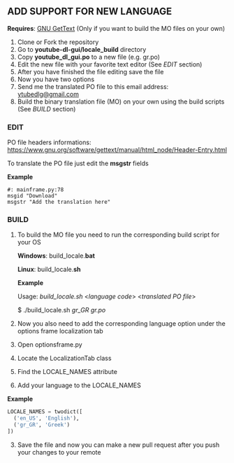 ## ADD SUPPORT FOR NEW LANGUAGE

**Requires**: [GNU GetText](https://www.gnu.org/software/gettext/) (Only if you want to build the MO files on your own)

1. Clone or Fork the repository
2. Go to **youtube-dl-gui/locale_build** directory
3. Copy **youtube_dl_gui.po** to a new file (e.g. gr.po)
4. Edit the new file with your favorite text editor (See *EDIT* section)
5. After you have finished the file editing save the file
6. Now you have two options
 1. Send me the translated PO file to this email address: ytubedlg@gmail.com
 2. Build the binary translation file (MO) on your own using the build scripts (See *BUILD* section)

### EDIT
PO file headers informations:
https://www.gnu.org/software/gettext/manual/html_node/Header-Entry.html
  
To translate the PO file just edit the **msgstr** fields
  
**Example**
``` pot
#: mainframe.py:78
msgid "Download"
msgstr "Add the translation here"
```

### BUILD
1. To build the MO file you need to run the corresponding build script for your OS
   
   **Windows**: build_locale.**bat** 
   
   **Linux**: build_locale.**sh**

   **Example**
   
   Usage: *build_locale.sh* <*language code*> <*translated PO file*>
   
   $ ./build_locale.sh *gr_GR* *gr.po*
   
2. Now you also need to add the corresponding language option under the options frame localization tab
 1. Open optionsframe.py
 2. Locate the LocalizationTab class
 3. Find the LOCALE_NAMES attribute
 4. Add your language to the LOCALE_NAMES 
  
  **Example**
  ``` python
  LOCALE_NAMES = twodict([
    ('en_US', 'English'),
    ('gr_GR', 'Greek')
  ])
  ```
  
3. Save the file and now you can make a new pull request after you push your changes to your remote
